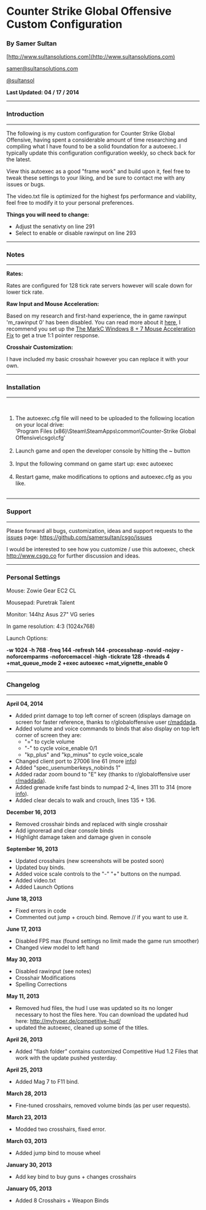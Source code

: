 # Counter Strike Global Offensive Custom Configuration #

### By Samer Sultan ###
[http://www.sultansolutions.com](http://www.sultansolutions.com)

[samer@sultansolutions.com](mailto:samer@sultansolutions.com)

[@sultansol](https://twitter.com/sultansol)




**Last Updated: 04 / 17 / 2014**

---

### Introduction ###

---

The following is my custom configuration for Counter Strike Global Offensive, having spent a considerable amount of time researching and compiling what I have found to be a solid foundation for a autoexec.  I typically update this configuration configuration weekly, so check back for the latest. 



View this autoexec as a good "frame work" and build upon it, feel free to tweak these settings to your liking, and be sure to contact me with any issues or bugs. 

The video.txt file is optimized for the highest fps performance and viability, feel free to modify it to your personal preferences. 

**Things you will need to change:**

* Adjust the senativty on line 291
* Select to enable or disable rawinput on line 293 



---

### Notes ###

---

**Rates:**

Rates are configured for 128 tick rate servers however will scale down for lower tick rate. 
<br />

**Raw Input and Mouse Acceleration:**

Based on my research and first-hand experience, the in game rawinput 'm_rawinput 0' has been disabled. You can read more about it [here](http://www.reddit.com/r/GlobalOffensive/comments/1f8km4/csgo_raw_input_faulty/), I recommend you set up the [The MarkC Windows 8 + 7 Mouse Acceleration Fix](http://donewmouseaccel.blogspot.com/2010/03/markc-windows-7-mouse-acceleration-fix.html) to get a true 1:1 pointer response. 

**Crosshair Customization:**

I have included my basic crosshair however you can replace it with your own. 



---

### Installation ###

---


<br />

<ol>
<li>The autoexec.cfg file will need to be uploaded to the following location on your local drive: 
<br />
'Program Files (x86)\Steam\SteamApps\common\Counter-Strike Global Offensive\csgo\cfg'
</li>

<br />
<li>Launch game and open the developer console by hitting the ~ button </li>
<br />
<li>Input the following command on game start up: exec autoexec </li>
<br />
<li>Restart game, make modifications to options and autoexec.cfg as you like. </li>
<br />
</ol>



---

### Support ###

---

Please forward all bugs, customization, ideas and support requests to the [issues](https://github.com/samersultan/csgo/issues) page: https://github.com/samersultan/csgo/issues

I would be interested to see how you customize / use this autoexec, check http://www.csgo.co for further discussion  and ideas. 


---

### Personal Settings ###

Mouse: Zowie Gear EC2 CL

Mousepad: Puretrak Talent

Monitor: 144hz Asus 27" VG series

In game resolution: 4:3 (1024x768)

Launch Options: 

**-w 1024 -h 768 -freq 144 -refresh 144 -processheap -novid -nojoy -noforcemparms -noforcemaccel -high -tickrate 128 -threads 4 +mat_queue_mode 2 +exec autoexec +mat_vignette_enable 0**


---

### Changelog ###

---

**April 04, 2014**

* Added print damage to top left corner of screen (displays damage on screen for faster reference, thanks to r/globaloffensive user [r/maddada](https://ssl.reddit.com/user/maddada/).
* Added volume and voice commands to binds that also display on top left corner of screen they are: 
  * "=" to cycle volume 
  * "-" to cycle voice_enable 0/1
  * "kp_plus" and "kp_minus" to cycle voice_scale
* Changed client port to 27006 line 61 (more [info](http://www.reddit.com/r/GlobalOffensive/comments/22x6z7/i_found_a_miracle_fix_for_my_server_browser/)) 
* Added "spec_usenumberkeys_nobinds 1" 
* Added radar zoom bound to "E" key (thanks to r/globaloffensive user [r/maddada](https://ssl.reddit.com/user/maddada/)).
* Added grenade knife fast binds to numpad 2-4, lines 311 to 314 (more [info](http://www.reddit.com/r/GlobalOffensive/comments/1ruxn8/how_to_throw_fast_nades_in_cs_go/cdrca06)).
* Added clear decals to walk and crouch, lines 135 + 136.

  

**December 16, 2013**

* Removed crosshair binds and replaced with single crosshair 
* Add ignorerad and clear console binds
* Highlight damage taken and damage given in console 


**September 16, 2013**

* Updated crosshairs (new screenshots will be posted soon)
* Updated buy binds.
* Added voice scale controls to the "-" "+" buttons on the numpad. 
* Added video.txt
* Added Launch Options


**June 18, 2013**

* Fixed errors in code
* Commented out jump + crouch bind. Remove // if you want to use it. 

**June 17, 2013**

* Disabled FPS max (found settings no limit made the game run smoother)
* Changed view model to left hand


**May 30, 2013**

* Disabled rawinput (see notes)
* Crosshair Modifications 
* Spelling Corrections 



**May 11, 2013**

* Removed hud files, the hud I use was updated so its no longer necessary to host the files here. You can download the updated hud here: http://myhyper.de/competitive-hud/
* updated the autoexec, cleaned up some of the titles. 



**April 26, 2013**

* Added "flash folder" contains customized Competitive Hud 1.2 Files that work with the update pushed yesterday. 


**April 25, 2013**

* Added Mag 7 to F11 bind. 

**March 28, 2013**

* Fine-tuned crosshairs, removed volume binds (as per user requests). 

**March 23, 2013**

* Modded two crosshairs, fixed error. 

**March 03, 2013**

* Added jump bind to mouse wheel

**January 30, 2013**

* Add key bind to buy guns + changes crosshairs 

**January 05, 2013**

* Added 8 Crosshairs + Weapon Binds
